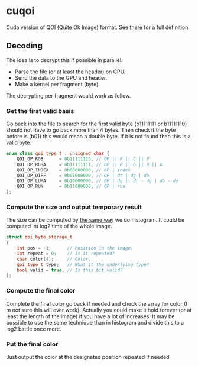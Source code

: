 # cuqoi

Cuda version of QOI (Quite Ok Image) format. See [there](https://qoiformat.org/qoi-specification.pdf) for a full definition.

## Decoding

The idea is to decrypt this if possible in parallel.

- Parse the file (or at least the header) on CPU.
- Send the data to the GPU and header.
- Make a kernel per fragment (byte).

The decrypting per fragment would work as follow.

### Get the first valid basis

Go back into the file to search for the first valid byte (b11111111 or b11111110) should not have to go back more than 4 bytes. Then check if the byte before is (b01) this would mean a double byte. If it is not found then this is a valid byte.

```cpp
enum class qoi_type_t : unsigned char {
    QOI_OP_RGB      = 0b11111110, // OP || R || G || B
    QOI_OP_RGBA     = 0b11111111, // OP || R || G || B || A
    QOI_OP_INDEX    = 0b00000000, // OP | index
    QOI_OP_DIFF     = 0b01000000, // OP | dr | dg | db
    QOI_OP_LUMA     = 0b10000000, // OP | dg || dr - dg | db - dg
    QOI_OP_RUN      = 0b11000000, // OP | run
};
```

### Compute the size and output temporary result

The size can be computed by [the same way](https://github.com/anirul/OpenCL_Crash_Course) we do histogram. It could be computed int log2 time of the whole image.

```cpp
struct qoi_byte_storage_t
{
    int pos = -1;      // Position in the image.
    int repeat = 0;    // Is it repeated?
    char color[4];     // Color.
    qoi_type_t type;   // What it the underlying type?
    bool valid = true; // Is this bit valid?
};
```

### Compute the final color

Complete the final color go back if needed and check the array for color (I m not sure this will ever work). Actually you could make it hold forever (or at least the length of the image) if you have a lot of increases. It may be possible to use the same technique than in histogram and divide this to a log2 battle once more.

### Put the final color

Just output the color at the designated position repeated if needed.
